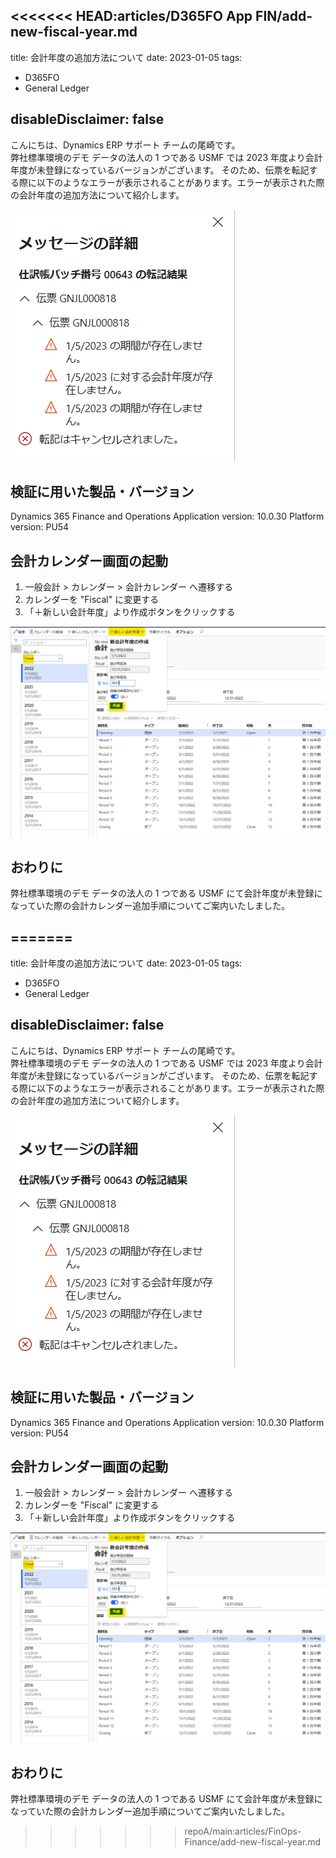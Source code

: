 <<<<<<< HEAD:articles/D365FO App FIN/add-new-fiscal-year.md
---
title: 会計年度の追加方法について
date: 2023-01-05
tags:
  - D365FO
  - General Ledger
  
disableDisclaimer: false
---

こんにちは、Dynamics ERP サポート チームの尾崎です。  
弊社標準環境のデモ データの法人の 1 つである USMF では 2023 年度より会計年度が未登録になっているバージョンがございます。
そのため、伝票を転記する際に以下のようなエラーが表示されることがあります。エラーが表示された際の会計年度の追加方法について紹介します。
<!-- more -->
![](./add-new-fiscal-year/add-new-fiscal-year1.png)

## 検証に用いた製品・バージョン
Dynamics 365 Finance and Operations
Application version: 10.0.30 Platform version: PU54


## 会計カレンダー画面の起動
1. 一般会計 > カレンダー > 会計カレンダー へ遷移する
2. カレンダーを "Fiscal" に変更する
3. 「＋新しい会計年度」より作成ボタンをクリックする


![](./add-new-fiscal-year/add-new-fiscal-year2.png)

## おわりに
弊社標準環境のデモ データの法人の 1 つである USMF にて会計年度が未登録になっていた際の会計カレンダー追加手順についてご案内いたしました。

=======
---
title: 会計年度の追加方法について
date: 2023-01-05
tags:
  - D365FO
  - General Ledger
  
disableDisclaimer: false
---

こんにちは、Dynamics ERP サポート チームの尾崎です。  
弊社標準環境のデモ データの法人の 1 つである USMF では 2023 年度より会計年度が未登録になっているバージョンがございます。
そのため、伝票を転記する際に以下のようなエラーが表示されることがあります。エラーが表示された際の会計年度の追加方法について紹介します。
<!-- more -->
![](./add-new-fiscal-year/add-new-fiscal-year1.png)

## 検証に用いた製品・バージョン
Dynamics 365 Finance and Operations
Application version: 10.0.30 Platform version: PU54


## 会計カレンダー画面の起動
1. 一般会計 > カレンダー > 会計カレンダー へ遷移する
2. カレンダーを "Fiscal" に変更する
3. 「＋新しい会計年度」より作成ボタンをクリックする


![](./add-new-fiscal-year/add-new-fiscal-year2.png)

## おわりに
弊社標準環境のデモ データの法人の 1 つである USMF にて会計年度が未登録になっていた際の会計カレンダー追加手順についてご案内いたしました。

>>>>>>> repoA/main:articles/FinOps-Finance/add-new-fiscal-year.md
